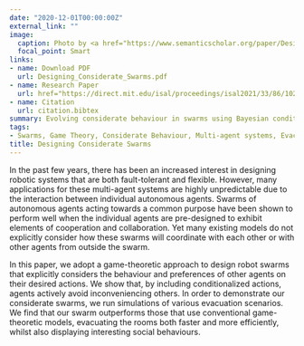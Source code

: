 ```yaml
---
date: "2020-12-01T00:00:00Z"
external_link: ""
image:
  caption: Photo by <a href="https://www.semanticscholar.org/paper/Designing-Considerate-Swarms-Ramakuru-Stillman/eba760385b67bb97c554a7b0e1bd51a965d2c274/figure/2">Unsplash</a>
  focal_point: Smart
links:
- name: Download PDF
  url: Designing_Considerate_Swarms.pdf
- name: Research Paper
  url: href="https://direct.mit.edu/isal/proceedings/isal2021/33/86/102901"
- name: Citation
  url: citation.bibtex
summary: Evolving considerate behaviour in swarms using Bayesian conditioning in a Game-Theoretic setting. 
tags:
- Swarms, Game Theory, Considerate Behaviour, Multi-agent systems, Evacuation scenario
title: Designing Considerate Swarms
---
```


In the past few years, there has been an increased interest in designing robotic systems that are both fault-tolerant and flexible. However, many applications for these multi-agent systems are highly unpredictable due to the interaction between individual autonomous agents. Swarms of autonomous agents acting towards a common purpose have been shown to perform well when the individual agents are pre-designed to exhibit elements of cooperation and collaboration. Yet many existing models do not explicitly consider how these swarms will coordinate with each other or with other agents from outside the swarm.

In this paper, we adopt a game-theoretic approach to design robot swarms that explicitly considers the behaviour and preferences of other agents on their desired actions. We show that, by including conditionalized actions, agents actively avoid inconveniencing others. In order to demonstrate our considerate swarms, we run simulations of various evacuation scenarios. We find that our swarm outperforms those that use conventional game-theoretic models, evacuating the rooms both faster and more efficiently, whilst also displaying interesting social behaviours.

